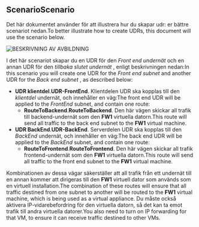 ## <a name="scenario"></a><span data-ttu-id="af2a5-101">Scenario</span><span class="sxs-lookup"><span data-stu-id="af2a5-101">Scenario</span></span>
<span data-ttu-id="af2a5-102">Det här dokumentet använder för att illustrera hur du skapar udr: er bättre scenariot nedan.</span><span class="sxs-lookup"><span data-stu-id="af2a5-102">To better illustrate how to create UDRs, this document will use the scenario below.</span></span>

![BESKRIVNING AV AVBILDNING](./media/virtual-network-create-udr-scenario-include/figure1.png)

<span data-ttu-id="af2a5-104">I det här scenariot skapar du en UDR för den *Front end undernät* och en annan UDR för den *tillbaka slutet undernät* , enligt beskrivningen nedan:</span><span class="sxs-lookup"><span data-stu-id="af2a5-104">In this scenario you will create one UDR for the *Front end subnet* and another UDR for the *Back end subnet* , as described below:</span></span> 

* <span data-ttu-id="af2a5-105">**UDR klientdel**.</span><span class="sxs-lookup"><span data-stu-id="af2a5-105">**UDR-FrontEnd**.</span></span> <span data-ttu-id="af2a5-106">Klientdelen UDR ska kopplas till den *klientdel* undernät, och innehåller en väg:</span><span class="sxs-lookup"><span data-stu-id="af2a5-106">The front end UDR will be applied to the *FrontEnd* subnet, and contain one route:</span></span>    
  * <span data-ttu-id="af2a5-107">**RouteToBackend**.</span><span class="sxs-lookup"><span data-stu-id="af2a5-107">**RouteToBackend**.</span></span> <span data-ttu-id="af2a5-108">Den här vägen skickar all trafik till backend-undernät som den **FW1** virtuella datorn.</span><span class="sxs-lookup"><span data-stu-id="af2a5-108">This route will send all traffic to the back end subnet to the **FW1** virtual machine.</span></span>
* <span data-ttu-id="af2a5-109">**UDR BackEnd**.</span><span class="sxs-lookup"><span data-stu-id="af2a5-109">**UDR-BackEnd**.</span></span> <span data-ttu-id="af2a5-110">Serverdelen UDR ska kopplas till den *BackEnd* undernät, och innehåller en väg:</span><span class="sxs-lookup"><span data-stu-id="af2a5-110">The back end UDR will be applied to the *BackEnd* subnet, and contain one route:</span></span>    
  * <span data-ttu-id="af2a5-111">**RouteToFrontend**.</span><span class="sxs-lookup"><span data-stu-id="af2a5-111">**RouteToFrontend**.</span></span> <span data-ttu-id="af2a5-112">Den här vägen skickar all trafik frontend-undernät som den **FW1** virtuella datorn.</span><span class="sxs-lookup"><span data-stu-id="af2a5-112">This route will send all traffic to the front end subnet to the **FW1** virtual machine.</span></span>

<span data-ttu-id="af2a5-113">Kombinationen av dessa vägar säkerställer att all trafik från ett undernät till en annan kommer att dirigeras till den **FW1** virtuell dator som används som en virtuell installation.</span><span class="sxs-lookup"><span data-stu-id="af2a5-113">The combination of these routes will ensure that all traffic destined from one subnet to another will be routed to the **FW1** virtual machine, which is being used as a virtual appliance.</span></span> <span data-ttu-id="af2a5-114">Du måste också aktivera IP-vidarebefordring för den virtuella datorn, så det kan ta emot trafik till andra virtuella datorer.</span><span class="sxs-lookup"><span data-stu-id="af2a5-114">You also need to turn on IP forwarding for that VM, to ensure it can receive traffic destined to other VMs.</span></span>

